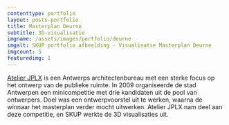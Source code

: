 ```yaml
--- 
contenttype: portfolio
layout: posts-portfolio
title: Masterplan Deurne
subtitle: 3D-visualisatie
imgname: /assets/images/portfolio/deurne
imgalt: SKUP portfolio afbeelding - Visualisatie Masterplan Deurne
imgcount: 5
featuredimg: 1
---
```

[Atelier JPLX][] is een Antwerps architectenbureau met een sterke focus op het ontwerp van de publieke ruimte.
In 2009 organiseerde de stad Antwerpen een minicompetitie met drie kandidaten uit de pool van ontwerpers.
Doel was een ontwerpvoorstel uit te werken, waarna de winnaar het masterplan verder mocht uitwerken.
Atelier JPLX nam deel aan deze competitie, en SKUP werkte de 3D visualisaties uit.


[Atelier JPLX]: http://jplx.be/HTML/home.html "Atelier JPLX"

